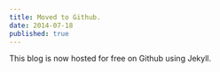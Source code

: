 ```yaml
---
title: Moved to Github.
date: 2014-07-18
published: true
---
```


This blog is now hosted for free on Github using Jekyll.
